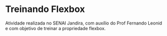 # Treinando Flexbox

Atividade realizada no SENAI Jandira, com auxílio do Prof Fernando Leonid e com objetivo de treinar a propriedade flexbox. 